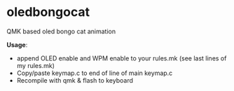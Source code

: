 # oledbongocat
QMK based oled bongo cat animation

**Usage**:
- append OLED enable and WPM enable to your rules.mk (see last lines of my rules.mk)
- Copy/paste keymap.c to end of line of main keymap.c
- Recompile with qmk & flash to keyboard

